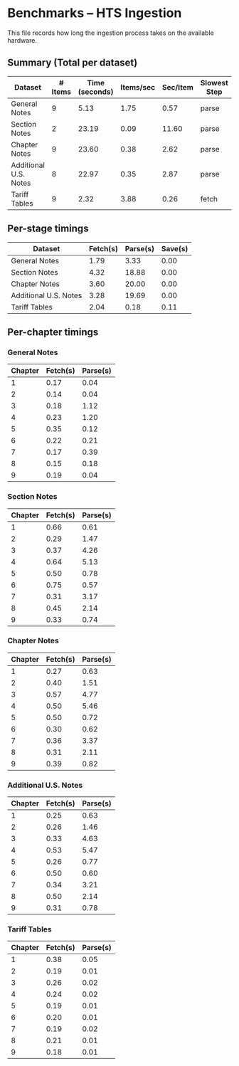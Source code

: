# Benchmarks – HTS Ingestion

This file records how long the ingestion process takes on the available hardware.

## Summary (Total per dataset)

| Dataset              | # Items | Time (seconds) | Items/sec | Sec/Item | Slowest Step |
|----------------------|---------|----------------|-----------|----------|--------------|
| General Notes        |     9 |       5.13 |      1.75 |      0.57 | parse        |
| Section Notes        |     2 |      23.19 |      0.09 |     11.60 | parse        |
| Chapter Notes        |     9 |      23.60 |      0.38 |      2.62 | parse        |
| Additional U.S. Notes |     8 |      22.97 |      0.35 |      2.87 | parse        |
| Tariff Tables        |     9 |       2.32 |      3.88 |      0.26 | fetch        |

## Per-stage timings

| Dataset              | Fetch(s) | Parse(s) | Save(s) |
|----------------------|----------|----------|---------|
| General Notes        |     1.79 |     3.33 |    0.00 |
| Section Notes        |     4.32 |    18.88 |    0.00 |
| Chapter Notes        |     3.60 |    20.00 |    0.00 |
| Additional U.S. Notes |     3.28 |    19.69 |    0.00 |
| Tariff Tables        |     2.04 |     0.18 |    0.11 |

## Per-chapter timings

### General Notes

| Chapter | Fetch(s) | Parse(s) |
|---------|----------|----------|
|       1 |     0.17 |     0.04 |
|       2 |     0.14 |     0.04 |
|       3 |     0.18 |     1.12 |
|       4 |     0.23 |     1.20 |
|       5 |     0.35 |     0.12 |
|       6 |     0.22 |     0.21 |
|       7 |     0.17 |     0.39 |
|       8 |     0.15 |     0.18 |
|       9 |     0.19 |     0.04 |

### Section Notes

| Chapter | Fetch(s) | Parse(s) |
|---------|----------|----------|
|       1 |     0.66 |     0.61 |
|       2 |     0.29 |     1.47 |
|       3 |     0.37 |     4.26 |
|       4 |     0.64 |     5.13 |
|       5 |     0.50 |     0.78 |
|       6 |     0.75 |     0.57 |
|       7 |     0.31 |     3.17 |
|       8 |     0.45 |     2.14 |
|       9 |     0.33 |     0.74 |

### Chapter Notes

| Chapter | Fetch(s) | Parse(s) |
|---------|----------|----------|
|       1 |     0.27 |     0.63 |
|       2 |     0.40 |     1.51 |
|       3 |     0.57 |     4.77 |
|       4 |     0.50 |     5.46 |
|       5 |     0.50 |     0.72 |
|       6 |     0.30 |     0.62 |
|       7 |     0.36 |     3.37 |
|       8 |     0.31 |     2.11 |
|       9 |     0.39 |     0.82 |

### Additional U.S. Notes

| Chapter | Fetch(s) | Parse(s) |
|---------|----------|----------|
|       1 |     0.25 |     0.63 |
|       2 |     0.26 |     1.46 |
|       3 |     0.33 |     4.63 |
|       4 |     0.53 |     5.47 |
|       5 |     0.26 |     0.77 |
|       6 |     0.50 |     0.60 |
|       7 |     0.34 |     3.21 |
|       8 |     0.50 |     2.14 |
|       9 |     0.31 |     0.78 |

### Tariff Tables

| Chapter | Fetch(s) | Parse(s) |
|---------|----------|----------|
|       1 |     0.38 |     0.05 |
|       2 |     0.19 |     0.01 |
|       3 |     0.26 |     0.02 |
|       4 |     0.24 |     0.02 |
|       5 |     0.19 |     0.01 |
|       6 |     0.20 |     0.01 |
|       7 |     0.19 |     0.02 |
|       8 |     0.21 |     0.01 |
|       9 |     0.18 |     0.01 |

